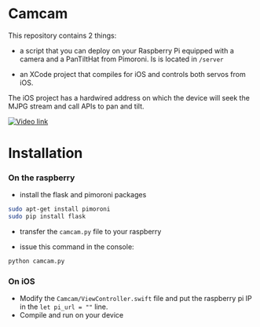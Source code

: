 # Camcam

This repository contains 2 things:

- a script that you can deploy on your Raspberry Pi equipped with a camera and a PanTiltHat from Pimoroni. Is is located in `/server`

- an XCode project that compiles for iOS and controls both servos from iOS.

The iOS project has a hardwired address on which the device will seek the MJPG stream and call APIs to pan and tilt.

[![Video link](https://img.youtube.com/vi/vorbunYK5NY/0.jpg)](https://www.youtube.com/watch?v=vorbunYK5NY)

# Installation

### On the raspberry

- install the flask and pimoroni packages

```bash
sudo apt-get install pimoroni
sudo pip install flask
```

- transfer the `camcam.py` file to your raspberry

- issue this command in the console:

```bash
python camcam.py
```

### On iOS

- Modify the `Camcam/ViewController.swift` file and put the raspberry pi IP in the `let pi_url = ""` line.
- Compile and run on your device

